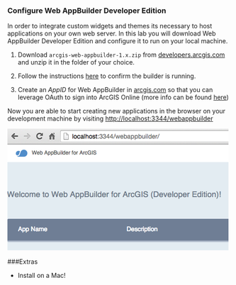 ### Configure Web AppBuilder Developer Edition

In order to integrate custom widgets and themes its necessary to host applications on your own web server.  In this lab you will download Web AppBuilder Developer Edition and configure it to run on your local machine.

1. Download `arcgis-web-appbuilder-1.x.zip` from [developers.arcgis.com](https://developers.arcgis.com/en/downloads/) and unzip it in the folder of your choice.

2. Follow the instructions [here](https://developers.arcgis.com/web-appbuilder/guide/getstarted.htm) to confirm the builder is running.

3. Create an *AppID* for Web AppBuilder in [arcgis.com](http://www.arcgis.com) so that you can leverage OAuth to sign into ArcGIS Online (more info can be found [here](https://developers.arcgis.com/web-appbuilder/guide/getstarted.htm))

Now you are able to start creating new applications in the browser on your development machine by visiting [http://localhost:3344/webappbuilder](http://localhost:3344/webappbuilder)

![running-wab](./running-wab.png)

###Extras
* Install on a Mac!